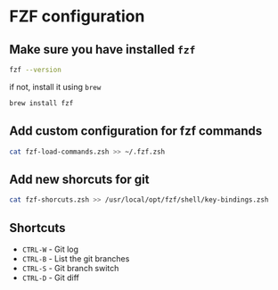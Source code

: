 # FZF configuration

## Make sure you have installed `fzf`
  ```sh
  fzf --version
  ```
  if not, install it using `brew`
  ```sh
  brew install fzf
  ```

## Add custom configuration for fzf commands
  ```sh
  cat fzf-load-commands.zsh >> ~/.fzf.zsh
  ```

## Add new shorcuts for git
  ```sh
  cat fzf-shorcuts.zsh >> /usr/local/opt/fzf/shell/key-bindings.zsh
  ```

## Shortcuts
* `CTRL-W` - Git log
* `CTRL-B` - List the git branches
* `CTRL-S` - Git branch switch
* `CTRL-D` - Git diff
